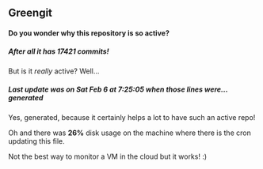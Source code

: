 ## Greengit

#### Do you wonder why this repository is so active?

##### After all it has 17421 commits!

But is it *really* active? Well...

##### Last update was on Sat Feb 6 at 7:25:05 when those lines were... generated

Yes, generated, because it certainly helps a lot to have such an active repo!

Oh and there was **26%** disk usage on the machine
where there is the cron updating this file.

Not the best way to monitor a VM in the cloud but it works! :)
